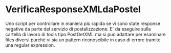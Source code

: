 # VerificaResponseXMLdaPostel
Uno script per controllare in maniera più rapida se vi sono state response negative da parte del servizio di postalizzazione.
E' da eseguire sulla cartella di lavoro di tools tipo PostGetXML ma si può adattare per esaminare files diversi purchè vi sia un pattern riconoscibile in caso di errore tramite una regular expression. 
